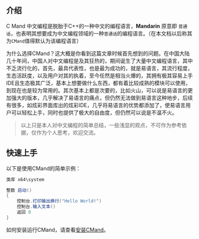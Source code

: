 ## 介绍

C Mand 中文编程是脱胎于C++的一种中文的编程语言，**Mandarin** 原意即 `普通话`，也表明其想要成为中文编程领域的一种`普通话`的编程语言。（在本文档以后称其为`CMand`值得默认为该编程语言）

为什么选择CMand？这大概是你看到这篇文章时候首先想到的问题。在中国大陆几十年间，中国人对中文编程是及其狂热的，期间诞生了大量中文编程语言，其中不乏流行化的，首先，最具代表性，也是最为成功的，就是<Badge>易语言</Badge>，其流行程度，生态活跃度，以及用户对其的执着，至今任然是相当火爆的，其拥有极其容易上手IDE且生态极其广泛，基本上想要做什么东西，都有着比较成熟的模块可以使用，到现在也是较为常用的。其次基本上都是次要的，比如<Badge>火山</Badge>，可以说是易语言的更加强大的版本，几乎解决了易语言的痛点，但仍然无法做到易语言这种地步，后续有很多，如炫彩界面库出的<Badge>炫彩IDE</Badge>，几乎将易语言的优势都添加了，使易语言用户可以轻松上手，同时也提供了极大的自由度，但仍然可以说是不温不火。

> 以上只是本人对中文编程的简单总结，一些浅显的观点，不可作为参考依据，仅作为个人思考，欢迎交流。


## 快速上手

以下是使用CMand的简单示例：

```csharp title="helloword.cm"
类库 x64\system

整数 启动()
{
    控制台.打印输出换行("Hello World!")
    控制台.输入文本()
    返回 0
}
```

如何安装运行CMand，请查看[安装CMand][]。

[安装CMand]: ./install.md